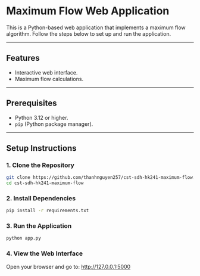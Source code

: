 # Maximum Flow Web Application

This is a Python-based web application that implements a maximum flow algorithm. Follow the steps below to set up and run the application.

---

## Features
- Interactive web interface.
- Maximum flow calculations.

---

## Prerequisites
- Python 3.12 or higher.
- `pip` (Python package manager).

---

## Setup Instructions

### 1. Clone the Repository
```bash
git clone https://github.com/thanhnguyen257/cst-sdh-hk241-maximum-flow.git
cd cst-sdh-hk241-maximum-flow
```

### 2. Install Dependencies
```bash
pip install -r requirements.txt
```

### 3. Run the Application
```bash
python app.py
```

### 4. View the Web Interface
Open your browser and go to: http://127.0.0.1:5000